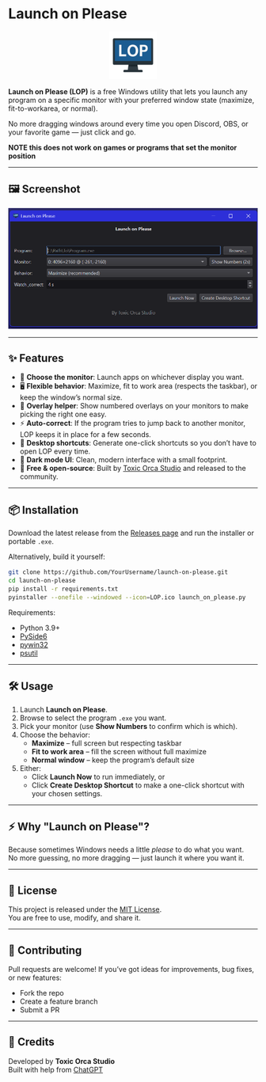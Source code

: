 # Launch on Please

<p align="center">
  <img src="LOP.png" alt="Launch on Please Icon" width="96">
</p>

 **Launch on Please (LOP)** is a free Windows utility that lets you launch any program on a specific monitor with your preferred window state (maximize, fit-to-workarea, or normal).  
 
No more dragging windows around every time you open Discord, OBS, or your favorite game — just click and go.

**NOTE this does not work on games or programs that set the monitor position**

--- 
## 🖼 Screenshot
![LOP Screenshot](LOPScreenshot.png)

---

## ✨ Features

- 🎯 **Choose the monitor**: Launch apps on whichever display you want.
- 🖥️ **Flexible behavior**: Maximize, fit to work area (respects the taskbar), or keep the window’s normal size.
- 🔢 **Overlay helper**: Show numbered overlays on your monitors to make picking the right one easy.
- ⚡ **Auto-correct**: If the program tries to jump back to another monitor, LOP keeps it in place for a few seconds.
- 🔗 **Desktop shortcuts**: Generate one-click shortcuts so you don’t have to open LOP every time.
- 🎨 **Dark mode UI**: Clean, modern interface with a small footprint.
- 🐳 **Free & open-source**: Built by [Toxic Orca Studio](https://github.com/ToxicOrca) and released to the community.

---

## 📦 Installation

Download the latest release from the [Releases page](../../releases) and run the installer or portable `.exe`.

Alternatively, build it yourself:

```bash
git clone https://github.com/YourUsername/launch-on-please.git
cd launch-on-please
pip install -r requirements.txt
pyinstaller --onefile --windowed --icon=LOP.ico launch_on_please.py
```

Requirements:
- Python 3.9+  
- [PySide6](https://pypi.org/project/PySide6/)  
- [pywin32](https://pypi.org/project/pywin32/)  
- [psutil](https://pypi.org/project/psutil/)  

---

## 🛠 Usage

1. Launch **Launch on Please**.  
2. Browse to select the program `.exe` you want.  
3. Pick your monitor (use **Show Numbers** to confirm which is which).  
4. Choose the behavior:
   - **Maximize** – full screen but respecting taskbar  
   - **Fit to work area** – fill the screen without full maximize  
   - **Normal window** – keep the program’s default size  
5. Either:
   - Click **Launch Now** to run immediately, or  
   - Click **Create Desktop Shortcut** to make a one-click shortcut with your chosen settings.  

---

## ⚡ Why "Launch on Please"?

Because sometimes Windows needs a little *please* to do what you want.  
No more guessing, no more dragging — just launch it where you want it.

---

## 📜 License

This project is released under the [MIT License](LICENSE).  
You are free to use, modify, and share it.

---

## 🤝 Contributing

Pull requests are welcome! If you’ve got ideas for improvements, bug fixes, or new features:
- Fork the repo  
- Create a feature branch  
- Submit a PR  

---

## 🙌 Credits

Developed by **Toxic Orca Studio**  
Built with help from [ChatGPT](https://openai.com/chatgpt)

